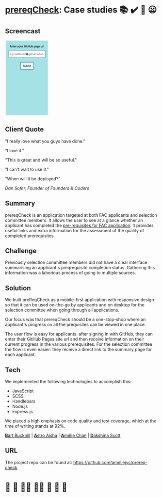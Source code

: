 # [prereqCheck](https://prereq-check.herokuapp.com): Case studies :books: :heavy_check_mark: :toilet: :frowning:

## Screencast

![prereqCheck screencast](assets/fac-app-user-flow.gif)

## Client Quote

"I really love what you guys have done."

"I love it."

"This is great and will be so useful."

"I can't wait to use it."

"When will it be deployed?"

*Dan Sofer, Founder of Founders & Coders*

## Summary

prereqCheck is an application targeted at both FAC applicants and selection committee members. It allows the user to see at a glance whether an applicant has completed the [pre-requisites for FAC application](https://foundersandcoders.com/apply/prerequisites/). It provides useful links and extra information for the assessment of the quality of completed prerequisites.

## Challenge

Previously selection committee members did not have a clear interface summarising an applicant's preqrequisite completion status. Gathering this information was a laborious process of going to multiple sources.

## Solution

We built preReqCheck as a mobile-first application with responsive design so that it can be used on-the-go by applicants and on desktop for the selection committee when going through all applications.

Our focus was that prereqCheck should be a one-stop-shop where an applicant's progress on all the prequisites can be viewed in one place.

The user flow is easy for applicants: after signing in with GitHub, they can enter their GitHub Pages site url and then receive information on their current progress in the various prerequisites. For the selection committee the flow is even easier: they receive a direct link to the summary page for each applicant.

## Tech

We implemented the following technologies to accomplish this:

* JavaScript
* SCSS
* Handlebars
* Node.js
* Express.js

We placed a high emphasis on code quality and test coverage, which at the time of writing stands at 92%.

[**B**art Bucknill](https://github.com/BartBucknill) | [**A**stro Aisha](https://github.com/astroash) | [**A**mélie Chan](https://github.com/ameliejyc) | [**D**akshina Scott](https://github.com/dangerdak)

## URL

The project repo can be found at:
https://github.com/ameliejyc/prereq-check

# :deciduous_tree: :cow2: :cow2::cow2: :cow2::cow2: :cow2: :cow2: :hankey:

